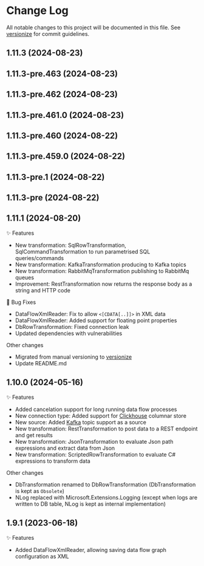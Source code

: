 # Change Log

All notable changes to this project will be documented in this file. See [versionize](https://github.com/versionize/versionize) for commit guidelines.

<a name="1.11.3"></a>
## 1.11.3 (2024-08-23)

<a name="1.11.3-pre.463"></a>
## 1.11.3-pre.463 (2024-08-23)

<a name="1.11.3-pre.462"></a>
## 1.11.3-pre.462 (2024-08-23)

<a name="1.11.3-pre.461.0"></a>
## 1.11.3-pre.461.0 (2024-08-23)

<a name="1.11.3-pre.460"></a>
## 1.11.3-pre.460 (2024-08-22)

<a name="1.11.3-pre.459.0"></a>
## 1.11.3-pre.459.0 (2024-08-22)

<a name="1.11.3-pre.1"></a>
## 1.11.3-pre.1 (2024-08-22)

<a name="1.11.3-pre"></a>
## 1.11.3-pre (2024-08-22)

<a name="1.11.1"></a>
## 1.11.1 (2024-08-20)
✨ Features
* New transformation: SqlRowTransformation, SqlCommandTransformation to run parametrised SQL queries/commands
* New transformation: KafkaTransformation producing to Kafka topics
* New transformation: RabbitMqTransformation publishing to RabbitMq queues
* Improvement: RestTransformation now returns the response body as a string and HTTP code

🐛 Bug Fixes
* DataFlowXmlReader: Fix to allow `<[CDATA[..]]>` in XML data
* DataFlowXmlReader: Added support for floating point properties
* DbRowTransformation: Fixed connection leak
* Updated dependencies with vulnerabilities 

Other changes
* Migrated from manual versioning to [versionize](https://github.com/versionize/versionize)
* Update README.md

<a name="1.10.0"></a>
## 1.10.0 (2024-05-16)
✨ Features
* Added cancelation support for long running data flow processes
* New connection type: Added support for [Clickhouse](https://clickhouse.com/docs/) columnar store
* New source: Added [Kafka](https://kafka.apache.org/) topic support as a source
* New transformation: RestTransformation to post data to a REST endpoint and get results
* New transformation: JsonTransformation to evaluate Json path expressions and extract data from Json
* New transformation: ScriptedRowTransformation to evaluate C# expressions to transform data

Other changes
* DbTransformation renamed to DbRowTransformation (DbTransformation is kept as `Obsolete`)
* NLog replaced with Microsoft.Extensions.Logging (except when logs are written to DB table, NLog is kept as internal implementation)

<a name="1.9.1"></a>
## 1.9.1 (2023-06-18)
✨ Features
* Added DataFlowXmlReader, allowing saving data flow graph configuration as XML

